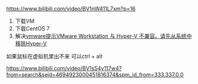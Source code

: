 https://www.bilibili.com/video/BV1nW411L7xm?p=16

1. 下载VM
2. 下载CentOS 7
3. 解决[vmware提示VMware Workstation 与 Hyper-V 不兼容。请先从系统中移除Hyper-V](https://www.cnblogs.com/xiaotianquan/p/12310488.html)

如果鼠标在虚拟机里出不来 可以ctrl + alt

https://www.bilibili.com/video/BV1s54y117w4?from=search&seid=4694923000451816374&spm_id_from=333.337.0.0

